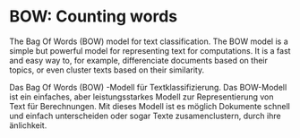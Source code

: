 # BOW: Counting words
The Bag Of Words (BOW) model for text classification.
The BOW model is a simple but powerful model for representing text for computations. It is a fast and easy way to, for example, differenciate documents based on their topics, or even cluster texts based on their similarity.

Das Bag Of Words (BOW) -Modell für Textklassifizierung.
Das BOW-Modell ist ein einfaches, aber leistungsstarkes Modell zur Representierung von Text für Berechnungen. Mit dieses Modell ist es möglich Dokumente schnell und einfach unterscheiden oder sogar Texte zusamenclustern, durch ihre änlichkeit.
